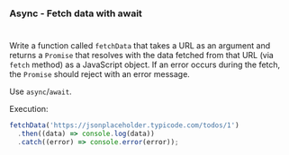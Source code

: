 ### Async - Fetch data with await

#

Write a function called `fetchData` that takes a URL as an argument and returns a `Promise` that resolves with the data fetched from that URL (via `fetch` method) as a JavaScript object. If an error occurs during the fetch, the `Promise` should reject with an error message.

Use `async`/`await`.

Execution:

```javascript
fetchData('https://jsonplaceholder.typicode.com/todos/1')
  .then((data) => console.log(data))
  .catch((error) => console.error(error));
```
